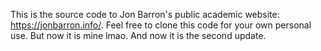This is the source code to Jon Barron's public academic website: https://jonbarron.info/. Feel free to clone this code for your own personal use. But now it is mine lmao. And now it is the second update.